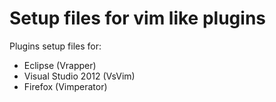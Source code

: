 Setup files for vim like plugins
===========================

Plugins setup files for: 
* Eclipse (Vrapper) 
* Visual Studio 2012 (VsVim)
* Firefox (Vimperator)
